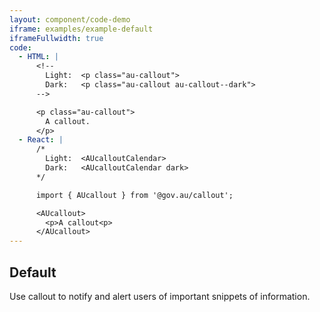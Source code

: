 ```yaml
---
layout: component/code-demo
iframe: examples/example-default
iframeFullwidth: true
code:
  - HTML: |
      <!--
        Light:  <p class="au-callout">
        Dark:   <p class="au-callout au-callout--dark">
      -->

      <p class="au-callout">
        A callout.
      </p>
  - React: |
      /*
        Light:  <AUcalloutCalendar>
        Dark:   <AUcalloutCalendar dark>
      */

      import { AUcallout } from '@gov.au/callout';

      <AUcallout>
        <p>A callout<p>
      </AUcallout>
---
```

## Default

Use callout to notify and alert users of important snippets of information.